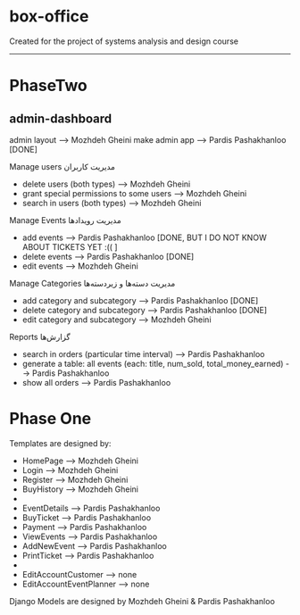 # box-office
Created for the project of systems analysis and design course

------------------------------------------------------------------------------------

PhaseTwo
===============
admin-dashboard
--------------
admin layout  --> Mozhdeh Gheini
make admin app --> Pardis Pashakhanloo [DONE]

Manage users مدیریت کاربران
* delete users (both types) --> Mozhdeh Gheini
* grant special permissions to some users --> Mozhdeh Gheini
* search in users (both types) --> Mozhdeh Gheini

Manage Events مدیریت رویدادها
* add events --> Pardis Pashakhanloo [DONE, BUT I DO NOT KNOW ABOUT TICKETS YET :(( ]
* delete events --> Pardis Pashakhanloo [DONE]
* edit events --> Mozhdeh Gheini

Manage Categories مدیریت دسته‌ها و زیردسته‌ها
* add category and subcategory --> Pardis Pashakhanloo [DONE]
* delete category and subcategory --> Pardis Pashakhanloo [DONE]
* edit category and subcategory --> Mozhdeh Gheini

Reports گزارش‌ها
* search in orders (particular time interval) --> Pardis Pashakhanloo
* generate a table: all events (each: title, num_sold, total_money_earned) --> Pardis Pashakhanloo
* show all orders --> Pardis Pashakhanloo

Phase One
===============
Templates are designed by:
* HomePage    --> Mozhdeh Gheini
* Login       --> Mozhdeh Gheini
* Register    --> Mozhdeh Gheini
* BuyHistory  --> Mozhdeh Gheini
* 
* EventDetails  --> Pardis Pashakhanloo
* BuyTicket     --> Pardis Pashakhanloo
* Payment       --> Pardis Pashakhanloo
* ViewEvents    --> Pardis Pashakhanloo
* AddNewEvent   --> Pardis Pashakhanloo
* PrintTicket	--> Pardis Pashakhanloo
* 
* EditAccountCustomer --> none
* EditAccountEventPlanner --> none

Django Models are designed by Mozhdeh Gheini & Pardis Pashakhanloo

